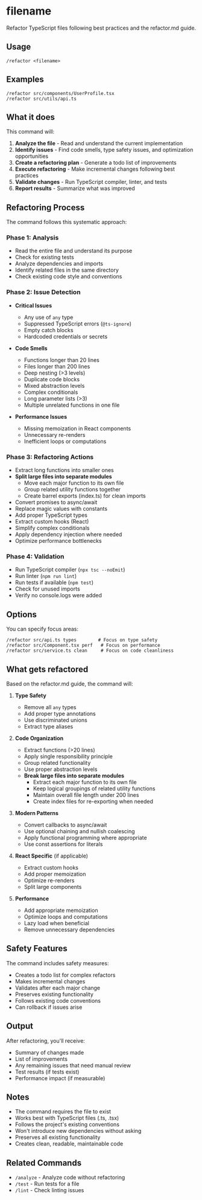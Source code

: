 # filename

Refactor TypeScript files following best practices and the refactor.md guide.

## Usage

```
/refactor <filename>
```

## Examples

```
/refactor src/components/UserProfile.tsx
/refactor src/utils/api.ts
```

## What it does

This command will:

1. **Analyze the file** - Read and understand the current implementation
2. **Identify issues** - Find code smells, type safety issues, and optimization opportunities
3. **Create a refactoring plan** - Generate a todo list of improvements
4. **Execute refactoring** - Make incremental changes following best practices
5. **Validate changes** - Run TypeScript compiler, linter, and tests
6. **Report results** - Summarize what was improved

## Refactoring Process

The command follows this systematic approach:

### Phase 1: Analysis
- Read the entire file and understand its purpose
- Check for existing tests
- Analyze dependencies and imports
- Identify related files in the same directory
- Check existing code style and conventions

### Phase 2: Issue Detection
- **Critical Issues**
  - Any use of `any` type
  - Suppressed TypeScript errors (`@ts-ignore`)
  - Empty catch blocks
  - Hardcoded credentials or secrets

- **Code Smells**
  - Functions longer than 20 lines
  - Files longer than 200 lines
  - Deep nesting (>3 levels)
  - Duplicate code blocks
  - Mixed abstraction levels
  - Complex conditionals
  - Long parameter lists (>3)
  - Multiple unrelated functions in one file

- **Performance Issues**
  - Missing memoization in React components
  - Unnecessary re-renders
  - Inefficient loops or computations

### Phase 3: Refactoring Actions
- Extract long functions into smaller ones
- **Split large files into separate modules**
  - Move each major function to its own file
  - Group related utility functions together
  - Create barrel exports (index.ts) for clean imports
- Convert promises to async/await
- Replace magic values with constants
- Add proper TypeScript types
- Extract custom hooks (React)
- Simplify complex conditionals
- Apply dependency injection where needed
- Optimize performance bottlenecks

### Phase 4: Validation
- Run TypeScript compiler (`npx tsc --noEmit`)
- Run linter (`npm run lint`)
- Run tests if available (`npm test`)
- Check for unused imports
- Verify no console.logs were added

## Options

You can specify focus areas:

```
/refactor src/api.ts types        # Focus on type safety
/refactor src/Component.tsx perf   # Focus on performance
/refactor src/service.ts clean     # Focus on code cleanliness
```

## What gets refactored

Based on the refactor.md guide, the command will:

1. **Type Safety**
   - Remove all `any` types
   - Add proper type annotations
   - Use discriminated unions
   - Extract type aliases

2. **Code Organization**
   - Extract functions (>20 lines)
   - Apply single responsibility principle
   - Group related functionality
   - Use proper abstraction levels
   - **Break large files into separate modules**
     - Extract each major function to its own file
     - Keep logical groupings of related utility functions
     - Maintain overall file length under 200 lines
     - Create index files for re-exporting when needed

3. **Modern Patterns**
   - Convert callbacks to async/await
   - Use optional chaining and nullish coalescing
   - Apply functional programming where appropriate
   - Use const assertions for literals

4. **React Specific** (if applicable)
   - Extract custom hooks
   - Add proper memoization
   - Optimize re-renders
   - Split large components

5. **Performance**
   - Add appropriate memoization
   - Optimize loops and computations
   - Lazy load when beneficial
   - Remove unnecessary dependencies

## Safety Features

The command includes safety measures:
- Creates a todo list for complex refactors
- Makes incremental changes
- Validates after each major change
- Preserves existing functionality
- Follows existing code conventions
- Can rollback if issues arise

## Output

After refactoring, you'll receive:
- Summary of changes made
- List of improvements
- Any remaining issues that need manual review
- Test results (if tests exist)
- Performance impact (if measurable)

## Notes

- The command requires the file to exist
- Works best with TypeScript files (.ts, .tsx)
- Follows the project's existing conventions
- Won't introduce new dependencies without asking
- Preserves all existing functionality
- Creates clean, readable, maintainable code

## Related Commands

- `/analyze` - Analyze code without refactoring
- `/test` - Run tests for a file
- `/lint` - Check linting issues